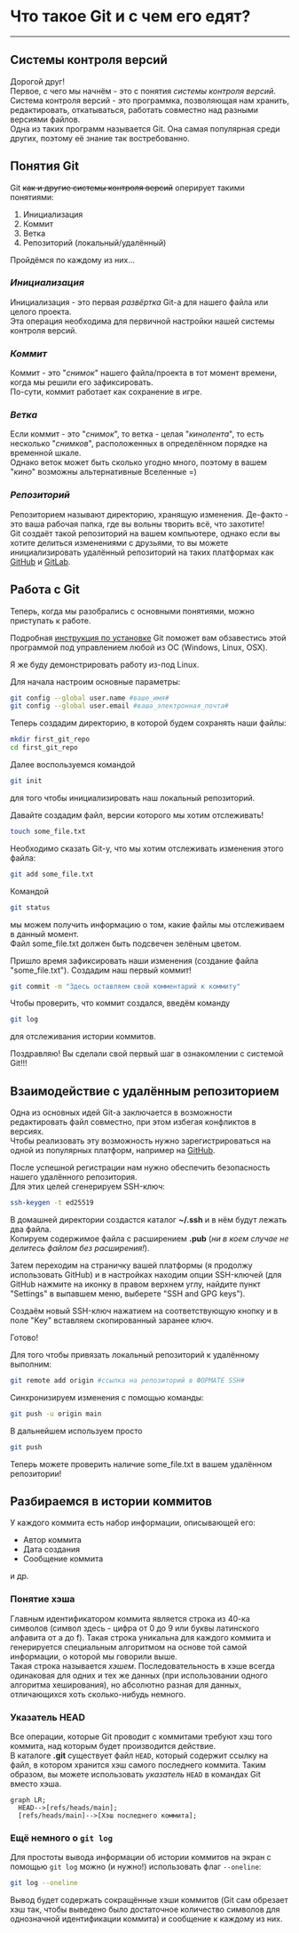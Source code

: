 # __Что такое Git и с чем его едят?__
---
## Системы контроля версий<br>
Дорогой друг!  
Первое, с чего мы начнём - это с понятия *системы контроля версий*.  
Система контроля версий - это программка, позволяющая нам хранить,  редактировать, откатываться, работать совместно над разными версиями файлов.<br>
Одна из таких программ называется Git. Она самая популярная среди других, поэтому её знание так востребованно.<br>


## Понятия Git<br>
Git ~~как и другие системы контроля версий~~ оперирует такими понятиями:  
1. Инициализация
2. Коммит
3. Ветка
4. Репозиторий (локальный/удалённый)<br>

Пройдёмся по каждому из них...<br>

### _Инициализация_<br>
Инициализация - это первая _развёртка_ Git-а для нашего файла или целого проекта.  
Эта операция необходима для первичной настройки нашей системы контроля версий.<br>
### _Коммит_  
Коммит - это "_снимок_" нашего файла/проекта в тот момент времени, когда мы решили его зафиксировать.  
По-сути, коммит работает как сохранение в игре.<br>
### _Ветка_  
Если коммит - это "_снимок_", то ветка - целая "_кинолента_", то есть несколько "_снимков_", расположенных в определённом порядке на временной шкале.  
Однако веток может быть сколько угодно много, поэтому в вашем "_кино_" возможны альтернативные Вселенные =)<br>
### _Репозиторий_  
Репозиторием называют директорию, хранящую изменения. Де-факто - это ваша рабочая папка, где вы вольны творить всё, что захотите!  
Git создаёт такой репозиторий на вашем компьютере, однако если вы хотите делиться изменениями с друзьями, то вы можете инициализировать удалённый репозиторий на таких платформах как [GitHub](https://github.com/ "Самая популярная платформа для создания удалённых репозиториев!") и [GitLab](https://gitlab.com/ "Не менее популярная git-платформа.").<br>

## Работа с Git<br>
Теперь, когда мы разобрались с основными понятиями, можно приступать к работе.  

Подробная [инструкция по установке](https://git-scm.com/book/ru/v2/%D0%92%D0%B2%D0%B5%D0%B4%D0%B5%D0%BD%D0%B8%D0%B5-%D0%A3%D1%81%D1%82%D0%B0%D0%BD%D0%BE%D0%B2%D0%BA%D0%B0-Gitl) Git поможет вам обзавестись этой программой под управлением любой из ОС (Windows, Linux, OSX).

Я же буду демонстрировать работу из-под Linux.  

Для начала настроим основные параметры:
```bash
git config --global user.name #ваше_имя#
git config --global user.email #ваша_электронная_почта#
```

Теперь создадим директорию, в которой будем сохранять наши файлы:<br>
```bash
mkdir first_git_repo
cd first_git_repo
```   

Далее воспользуемся командой
```bash
git init
```
для того чтобы инициализировать наш локальный репозиторий.<br>

Давайте создадим файл, версии которого мы хотим отслеживать!
```bash
touch some_file.txt
```  

Необходимо сказать Git-у, что мы хотим отслеживать изменения этого файла:  
```bash
git add some_file.txt
```   

Командой
```bash
git status
```
мы можем получить информацию о том, какие файлы мы отслеживаем в данный момент.  
Файл some_file.txt должен быть подсвечен зелёным цветом.  

Пришло время зафиксировать наши изменения (создание файла "some_file.txt"). Создадим наш первый коммит!  
```bash
git commit -m "Здесь оставляем свой комментарий к коммиту"
```  

Чтобы проверить, что коммит создался, введём команду
```bash
git log
```
для отслеживания истории коммитов.  

Поздравляю! Вы сделали свой первый шаг в ознакомлении с системой Git!!!

## Взаимодействие с удалённым репозиторием<br>
Одна из основных идей Git-а заключается в возможности редактировать файл совместно, при этом избегая конфликтов в версиях.  
Чтобы реализовать эту возможность нужно зарегистрироваться на одной из популярных платформ, например на [GitHub](https://github.com).

После успешной регистрации нам нужно обеспечить безопасность нашего удалённого репозитория.  
Для этих целей сгенерируем SSH-ключ:
```bash
ssh-keygen -t ed25519
```  
В домашней директории создастся каталог **~/.ssh** и в нём будут лежать два файла.  
Копируем содержимое файла с расширением **.pub** (_ни в коем случае не делитесь файлом без расширения!_).  

Затем переходим на страничку вашей платформы (я продолжу использовать GitHub) и в настройках находим опции SSH-ключей (для GitHub нажмите на иконку в правом верхнем углу, найдите пункт "Settings" в выпавшем меню, выберете "SSH and GPG keys").  

Создаём новый SSH-ключ нажатием на соответствующую кнопку и в поле "Key" вставляем скопированный заранее ключ.  

Готово!

Для того чтобы привязать локальный репозиторий к удалённому выполним:
```bash
git remote add origin #ссылка на репозиторий в ФОРМАТЕ SSH#
```  

Синхронизируем изменения с помощью команды:
```bash
git push -u origin main
```

В дальнейшем используем просто
```bash
git push
```

Теперь можете проверить наличие some_file.txt в вашем удалённом репозитории!

## Разбираемся в истории коммитов  
У каждого коммита есть набор информации, описывающей его:

- Автор коммита
- Дата создания
- Сообщение коммита

и др.

### Понятие хэша

Главным идентификатором коммита является строка из 40-ка символов (символ здесь - цифра от 0 до 9 или буквы латинского алфавита от a до f). Такая строка уникальна для каждого коммита и генерируется специальным алгоритмом на основе той самой информации, о которой мы говорили выше.  
Такая строка называется _хэшем_. Последовательность в хэше всегда одинаковая для одних и тех же данных (при использовании одного алгоритма хеширования), но абсолютно разная для данных, отличающихся хоть сколько-нибудь немного.<br>

### Указатель HEAD

Все операции, которые Git проводит с коммитами требуют хэш того коммита, над которым будет производится действие.  
В каталоге **.git** существует файл ``HEAD``, который содержит ссылку на файл, в котором хранится хэш самого последнего коммита. Таким образом, вы можете использовать _указатель_ `HEAD` в командах Git вместо хэша.

```mermaid
graph LR;
  HEAD-->[refs/heads/main];
  [refs/heads/main]-->[Хэш последнего коммита];
```

### Ещё немного о `git log`

Для простоты вывода информации об истории коммитов на экран с помощью `git log` можно (и нужно!) использовать флаг `--oneline`:
```bash
git log --oneline
```  
Вывод будет содержать сокращённые хэши коммитов (Git сам обрезает хэш так, чтобы выведено было достаточное количество символов для однозначной идентификации коммита) и сообщение к каждому из них.
